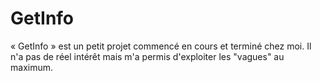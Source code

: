 # GetInfo
« GetInfo » est un petit projet commencé en cours et terminé chez moi. Il n'a pas de réel intérêt mais m'a permis d'exploiter les "vagues" au maximum.
